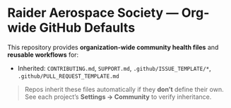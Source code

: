 # Raider Aerospace Society — Org-wide GitHub Defaults

This repository provides **organization-wide community health files** and **reusable workflows** for:

- Inherited: `CONTRIBUTING.md`, `SUPPORT.md`,
  `.github/ISSUE_TEMPLATE/*`, `.github/PULL_REQUEST_TEMPLATE.md`

> Repos inherit these files automatically if they **don’t** define their own.  
> See each project’s **Settings → Community** to verify inheritance.

